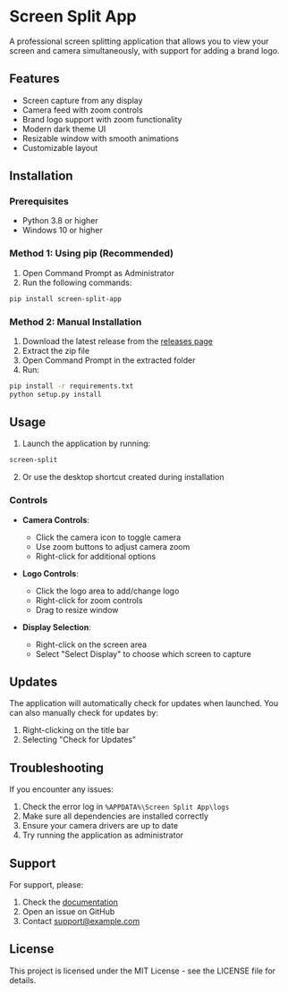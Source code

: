 # Screen Split App

A professional screen splitting application that allows you to view your screen and camera simultaneously, with support for adding a brand logo.

## Features

- Screen capture from any display
- Camera feed with zoom controls
- Brand logo support with zoom functionality
- Modern dark theme UI
- Resizable window with smooth animations
- Customizable layout

## Installation

### Prerequisites
- Python 3.8 or higher
- Windows 10 or higher

### Method 1: Using pip (Recommended)
1. Open Command Prompt as Administrator
2. Run the following commands:
```bash
pip install screen-split-app
```

### Method 2: Manual Installation
1. Download the latest release from the [releases page](https://github.com/KezLahd/Screen-Split/releases)
2. Extract the zip file
3. Open Command Prompt in the extracted folder
4. Run:
```bash
pip install -r requirements.txt
python setup.py install
```

## Usage

1. Launch the application by running:
```bash
screen-split
```

2. Or use the desktop shortcut created during installation

### Controls
- **Camera Controls**:
  - Click the camera icon to toggle camera
  - Use zoom buttons to adjust camera zoom
  - Right-click for additional options

- **Logo Controls**:
  - Click the logo area to add/change logo
  - Right-click for zoom controls
  - Drag to resize window

- **Display Selection**:
  - Right-click on the screen area
  - Select "Select Display" to choose which screen to capture

## Updates

The application will automatically check for updates when launched. You can also manually check for updates by:
1. Right-clicking on the title bar
2. Selecting "Check for Updates"

## Troubleshooting

If you encounter any issues:
1. Check the error log in `%APPDATA%\Screen Split App\logs`
2. Make sure all dependencies are installed correctly
3. Ensure your camera drivers are up to date
4. Try running the application as administrator

## Support

For support, please:
1. Check the [documentation](https://github.com/KezLahd/Screen-Split/wiki)
2. Open an issue on GitHub
3. Contact support@example.com

## License

This project is licensed under the MIT License - see the LICENSE file for details.